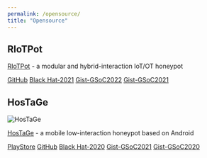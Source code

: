 ```yaml
---
permalink: /opensource/
title: "Opensource"
---
```


## RIoTPot 

[RIoTPot](https://mvasilomacom.files.wordpress.com/2021/08/riotpot_short.pdf) - a modular and hybrid-interaction IoT/OT honeypot

[GitHub](https://github.com/aau-network-security/riotpot)
[Black Hat-2021](https://www.blackhat.com/eu-21/arsenal/schedule/#riotpot-a-modular-hybrid-interaction-iotot-honeypot-24800)
[Gist-GSoC2022](https://ricyaben.github.io/blog/projects/gsoc_2022_riotpot/)
[Gist-GSoC2021](https://gist.github.com/ABresting/86ac8837d3fd26f0b02c6efc7189f2f5)



## HosTaGe


![HosTaGe](https://github.com/sastry17/HosTaGe-Wiki/raw/master/gif/alert.gif)



[HosTaGe](https://aau-network-security.github.io/HosTaGe/) - a mobile low-interaction honeypot based on Android

[PlayStore](https://play.google.com/store/apps/details?id=dk.aau.netsec.hostage)
[GitHub](https://github.com/aau-network-security/HosTaGe)
[Black Hat-2020](https://www.youtube.com/watch?v=uMR76HTm9M0)
[Gist-GSoC2021](https://gist.github.com/zafodB/4ccc069531a120ceb26761c90a2b8bd2)
[Gist-GSoC2020](https://gist.github.com/irinil/fc48872704ec7414c4035e9f7297e9d9)

